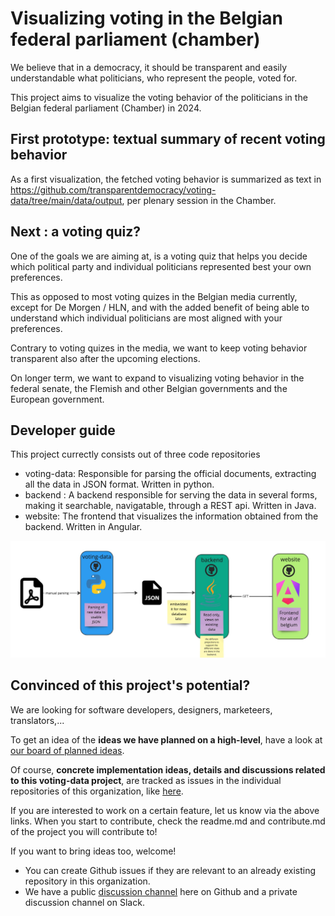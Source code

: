 # Visualizing voting in the Belgian federal parliament (chamber)

We believe that in a democracy, it should be transparent and easily understandable what politicians, who represent the people, voted for.

This project aims to visualize the voting behavior of the politicians in the Belgian federal parliament (Chamber) in 2024.

## First prototype: textual summary of recent voting behavior

As a first visualization, the fetched voting behavior is summarized as text in https://github.com/transparentdemocracy/voting-data/tree/main/data/output, per plenary session in the Chamber.

## Next : a voting quiz?

One of the goals we are aiming at, is a voting quiz that helps you decide which political party and individual politicians represented best your own preferences.

This as opposed to most voting quizes in the Belgian media currently, except for De Morgen / HLN, and with the added benefit of being able to understand which individual politicians are most aligned with your preferences.

Contrary to voting quizes in the media, we want to keep voting behavior transparent also after the upcoming elections.

On longer term, we want to expand to visualizing voting behavior in the federal senate, the Flemish and other Belgian governments and the European government.


## Developer guide

This project currectly consists out of three code repositories

+ voting-data: Responsible for parsing the official documents, extracting all the data in JSON format. Written in python.
+ backend : A backend responsible for serving the data in several forms, making it searchable, navigatable, through a REST api. Written in Java.
+ website: The frontend that visualizes the information obtained from the backend. Written in Angular.

![Overview](./img/overview.jpg)


## Convinced of this project's potential?

We are looking for software developers, designers, marketeers, translators,...

To get an idea of the **ideas we have planned on a high-level**, have a look at [our board of planned ideas](https://github.com/orgs/transparentdemocracy/projects/1/views/1).

Of course, **concrete implementation ideas, details and discussions related to this voting-data project**, are
tracked as issues in the individual repositories of this organization, like [here](https://github.com/transparentdemocracy/voting-data/issues).

If you are interested to work on a certain feature, let us know via the above links.
When you start to contribute, check the readme.md and contribute.md of the project you will contribute to!

If you want to bring ideas too, welcome! 
- You can create Github issues if they are relevant to an already existing repository in this organization.
- We have a public [discussion channel](https://github.com/orgs/transparentdemocracy/discussions) here on Github and a private discussion channel on Slack.
